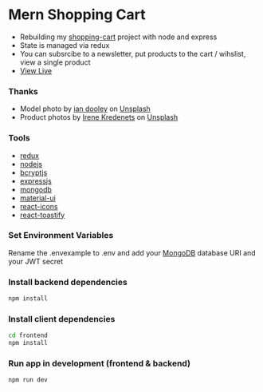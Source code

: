 # Mern Shopping Cart

- Rebuilding my [shopping-cart](https://github.com/bpetermann/shopping-cart) project with node and express
- State is managed via redux
- You can subsrcibe to a newsletter, put products to the cart / wihslist, view a single product
- [View Live](https://mern-shopping-cart-production.up.railway.app/)

### Thanks

- Model photo by <a href="https://unsplash.com/@sadswim?utm_source=unsplash&utm_medium=referral&utm_content=creditCopyText">ian dooley</a> on <a href="https://unsplash.com/s/photos/model?utm_source=unsplash&utm_medium=referral&utm_content=creditCopyText">Unsplash</a><br>
- Product photos by <a href="https://unsplash.com/@ikredenets?utm_source=unsplash&utm_medium=referral&utm_content=creditCopyText">Irene Kredenets</a> on <a href="https://unsplash.com/s/photos/shoes?utm_source=unsplash&utm_medium=referral&utm_content=creditCopyText">Unsplash</a>

### Tools

- [redux](https://react-redux.js.org/)
- [nodejs](https://nodejs.org/en/)
- [bcryptjs](https://www.npmjs.com/package/bcryptjs)
- [expressjs](https://expressjs.com/de/)
- [mongodb](https://www.mongodb.com/)
- [material-ui](https://mui.com/material-ui/material-icons/)
- [react-icons](https://react-icons.github.io/react-icons/)
- [react-toastify](https://www.npmjs.com/package/react-toastify)

### Set Environment Variables

Rename the .envexample to .env and add your [MongoDB](https://www.mongodb.com/) database URI and your JWT secret

### Install backend dependencies

```bash
npm install
```

### Install client dependencies

```bash
cd frontend
npm install
```

### Run app in development (frontend & backend)

```bash
npm run dev
```

